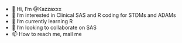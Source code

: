 - 👋 Hi, I’m @Kazzaxxx
- 👀 I’m interested in Clinical SAS and R coding for STDMs and ADAMs
- 🌱 I’m currently learning R
- 💞️ I’m looking to collaborate on SAS
- 📫 How to reach me, mail me

<!---
Kazzaxxx/Kazzaxxx is a ✨ special ✨ repository because its `README.md` (this file) appears on your GitHub profile.
You can click the Preview link to take a look at your changes.
--->
